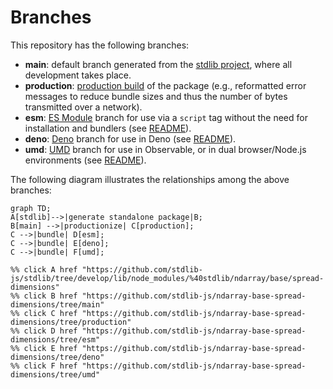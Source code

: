 <!--

@license Apache-2.0

Copyright (c) 2022 The Stdlib Authors.

Licensed under the Apache License, Version 2.0 (the "License");
you may not use this file except in compliance with the License.
You may obtain a copy of the License at

    http://www.apache.org/licenses/LICENSE-2.0

Unless required by applicable law or agreed to in writing, software
distributed under the License is distributed on an "AS IS" BASIS,
WITHOUT WARRANTIES OR CONDITIONS OF ANY KIND, either express or implied.
See the License for the specific language governing permissions and
limitations under the License.

-->

# Branches

This repository has the following branches:

-   **main**: default branch generated from the [stdlib project][stdlib-url], where all development takes place.
-   **production**: [production build][production-url] of the package (e.g., reformatted error messages to reduce bundle sizes and thus the number of bytes transmitted over a network).
-   **esm**: [ES Module][esm-url] branch for use via a `script` tag without the need for installation and bundlers (see [README][esm-readme]).
-   **deno**: [Deno][deno-url] branch for use in Deno (see [README][deno-readme]).
-   **umd**: [UMD][umd-url] branch for use in Observable, or in dual browser/Node.js environments (see [README][umd-readme]).

The following diagram illustrates the relationships among the above branches:

```mermaid
graph TD;
A[stdlib]-->|generate standalone package|B;
B[main] -->|productionize| C[production];
C -->|bundle| D[esm];
C -->|bundle| E[deno];
C -->|bundle| F[umd];

%% click A href "https://github.com/stdlib-js/stdlib/tree/develop/lib/node_modules/%40stdlib/ndarray/base/spread-dimensions"
%% click B href "https://github.com/stdlib-js/ndarray-base-spread-dimensions/tree/main"
%% click C href "https://github.com/stdlib-js/ndarray-base-spread-dimensions/tree/production"
%% click D href "https://github.com/stdlib-js/ndarray-base-spread-dimensions/tree/esm"
%% click E href "https://github.com/stdlib-js/ndarray-base-spread-dimensions/tree/deno"
%% click F href "https://github.com/stdlib-js/ndarray-base-spread-dimensions/tree/umd"
```

[stdlib-url]: https://github.com/stdlib-js/stdlib/tree/develop/lib/node_modules/%40stdlib/ndarray/base/spread-dimensions
[production-url]: https://github.com/stdlib-js/ndarray-base-spread-dimensions/tree/production
[deno-url]: https://github.com/stdlib-js/ndarray-base-spread-dimensions/tree/deno
[deno-readme]: https://github.com/stdlib-js/ndarray-base-spread-dimensions/blob/deno/README.md
[umd-url]: https://github.com/stdlib-js/ndarray-base-spread-dimensions/tree/umd
[umd-readme]: https://github.com/stdlib-js/ndarray-base-spread-dimensions/blob/umd/README.md
[esm-url]: https://github.com/stdlib-js/ndarray-base-spread-dimensions/tree/esm
[esm-readme]: https://github.com/stdlib-js/ndarray-base-spread-dimensions/blob/esm/README.md